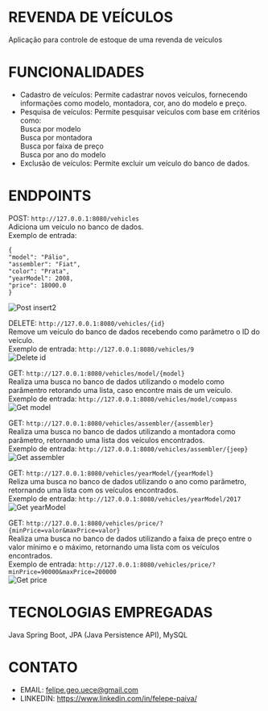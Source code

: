 # REVENDA DE VEÍCULOS
Aplicação para controle de estoque de uma revenda de veículos 
# FUNCIONALIDADES
- Cadastro de veículos: Permite cadastrar novos veículos, fornecendo informações como modelo, montadora, cor, ano do modelo e preço.
- Pesquisa de veículos: Permite pesquisar veículos com base em critérios como:<br>
      Busca por modelo<br>
      Busca por montadora<br>
      Busca por faixa de preço<br>
      Busca por ano do modelo<br>
- Exclusão de veículos: Permite excluir um veículo do banco de dados.
# ENDPOINTS
POST: `http://127.0.0.1:8080/vehicles`<br>
Adiciona um veículo no banco de dados. <br>
Exemplo de entrada: 
```
{
"model": "Pálio",
"assembler": "Fiat",
"color": "Prata",
"yearModel": 2008,
"price": 18000.0
}
```
![Post insert2](https://github.com/FelepePaiva/revenda-jpa/assets/99683278/c4a71f8b-069e-426c-8fe9-ae9fe97dedb5)<br>

DELETE: `http://127.0.0.1:8080/vehicles/{id}`<br>
Remove um veículo do banco de dados recebendo como parâmetro o ID do veículo.<br>
Exemplo de entrada: `http://127.0.0.1:8080/vehicles/9`<br>
![Delete id](https://github.com/FelepePaiva/revenda-jpa/assets/99683278/6073ff3f-2a3d-4956-b2de-8a07b932007c)<br>


GET: `http://127.0.0.1:8080/vehicles/model/{model}`<br>
Realiza uma busca no banco de dados utilizando o modelo como parâmentro retorando uma lista, caso encontre mais de um veículo. <br>
Exemplo de entrada: `http://127.0.0.1:8080/vehicles/model/compass`<br>
![Get model](https://github.com/FelepePaiva/revenda-jpa/assets/99683278/e4ef840b-faec-4172-b897-68c69ab2c000) <br>

GET: `http://127.0.0.1:8080/vehicles/assembler/{assembler}` <br>
Realiza uma busca no banco de dados utilizando a montadora como parâmetro, retornando uma lista dos veículos encontrados.<br>
Exemplo de entrada: `http://127.0.0.1:8080/vehicles/assembler/{jeep}`<br>
![Get assembler](https://github.com/FelepePaiva/revenda-jpa/assets/99683278/c66bf084-4fa6-446a-aa8f-09123db83f4b) <br>

GET: `http://127.0.0.1:8080/vehicles/yearModel/{yearModel}`<br>
Reliza uma busca no banco de dados utilizando o ano como parâmetro, retornando uma lista com os veículos encontrados.<br>
Exemplo de entrada: `http://127.0.0.1:8080/vehicles/yearModel/2017`<br>
![Get yearModel ](https://github.com/FelepePaiva/revenda-jpa/assets/99683278/c89a7b7d-b35c-4038-b7c5-eacddd1d52f5)<br>

GET: `http://127.0.0.1:8080/vehicles/price/?{minPrice=valor&maxPrice=valor}`<br>
Realiza uma busca no banco de dados utilizando a faixa de preço entre o valor mínimo e o máximo, retornando uma lista com os veículos encontrados. <br>
Exemplo de entrada: `http://127.0.0.1:8080/vehicles/price/?minPrice=90000&maxPrice=200000`<br>
![Get price](https://github.com/FelepePaiva/revenda-jpa/assets/99683278/d23d74cf-59a0-4245-a85f-78eb63aa4528)<br>




# TECNOLOGIAS EMPREGADAS
Java
Spring Boot,
JPA (Java Persistence API),
MySQL
# CONTATO
- EMAIL: felipe.geo.uece@gmail.com
- LINKEDIN: https://www.linkedin.com/in/felepe-paiva/
